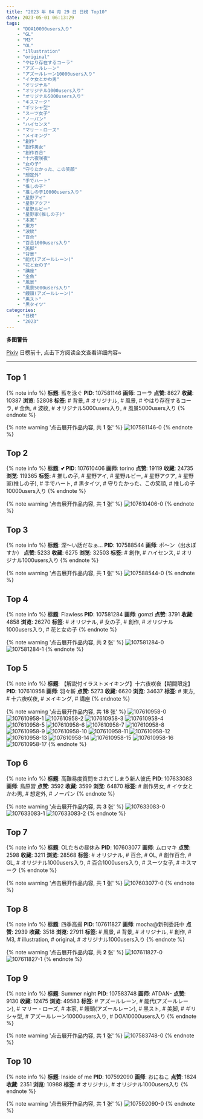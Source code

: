 ```yaml
---
title: "2023 年 04 月 29 日 日榜 Top10"
date: 2023-05-01 06:13:29
tags:
    - "DOA10000users入り"
    - "GL"
    - "M3"
    - "OL"
    - "illustration"
    - "original"
    - "やはり存在するコーラ"
    - "アズールレーン"
    - "アズールレーン10000users入り"
    - "イケ女とかわ男"
    - "オリジナル"
    - "オリジナル1000users入り"
    - "オリジナル5000users入り"
    - "キスマーク"
    - "ギリシャ型"
    - "スーツ女子"
    - "ノーパン"
    - "ハイセンス"
    - "マリー・ローズ"
    - "メイキング"
    - "創作"
    - "創作男女"
    - "創作百合"
    - "十六夜咲夜"
    - "女の子"
    - "守りたかった、この笑顔"
    - "想定外"
    - "手でハート"
    - "推しの子"
    - "推しの子10000users入り"
    - "星野アイ"
    - "星野アクア"
    - "星野ルビー"
    - "星野家(推しの子)"
    - "本家"
    - "東方"
    - "波紋"
    - "百合"
    - "百合1000users入り"
    - "美脚"
    - "背景"
    - "能代(アズールレーン)"
    - "花と女の子"
    - "講座"
    - "金魚"
    - "風景"
    - "風景5000users入り"
    - "饅頭(アズールレーン)"
    - "黒スト"
    - "黒タイツ"
categories:
    - "日榜"
    - "2023"
---
```


<i class="fa fa-triangle-exclamation"></i>**多图警告**<i class="fa fa-triangle-exclamation"></i>

[Pixiv](https://www.pixiv.net/) 日榜前十, 点击下方阅读全文查看详细内容~

<!-- more -->

---

## Top 1

{% note info %}
**标题**: 藍を泳ぐ
**PID**: 107581146 **画师**: コーラ
**点赞**: 8627 **收藏**: 10387 **浏览**: 52808
**标签**: # 背景, # オリジナル, # 風景, # やはり存在するコーラ, # 金魚, # 波紋, # オリジナル5000users入り, # 風景5000users入り
{% endnote %}

{% note warning '点击展开作品内容, 共 **1** 张' %}
![107581146-0](https://i.pixiv.re/img-original/img/2023/04/28/00/00/28/107581146_p0.jpg)
{% endnote %}

## Top 2

{% note info %}
**标题**: 💕
**PID**: 107610406 **画师**: torino
**点赞**: 19119 **收藏**: 24735 **浏览**: 119365
**标签**: # 推しの子, # 星野アイ, # 星野ルビー, # 星野アクア, # 星野家(推しの子), # 手でハート, # 黒タイツ, # 守りたかった、この笑顔, # 推しの子10000users入り
{% endnote %}

{% note warning '点击展开作品内容, 共 **1** 张' %}
![107610406-0](https://i.pixiv.re/img-original/img/2023/04/29/00/01/02/107610406_p0.jpg)
{% endnote %}

## Top 3

{% note info %}
**标题**: 深～い話だなぁ…
**PID**: 107588544 **画师**: ポ～ン（出水ぽすか）
**点赞**: 5233 **收藏**: 6275 **浏览**: 32503
**标签**: # 創作, # ハイセンス, # オリジナル1000users入り
{% endnote %}

{% note warning '点击展开作品内容, 共 **1** 张' %}
![107588544-0](https://i.pixiv.re/img-original/img/2023/04/28/07/30/01/107588544_p0.jpg)
{% endnote %}

## Top 4

{% note info %}
**标题**: Flawless
**PID**: 107581284 **画师**: gomzi
**点赞**: 3791 **收藏**: 4858 **浏览**: 26270
**标签**: # オリジナル, # 女の子, # 創作, # オリジナル1000users入り, # 花と女の子
{% endnote %}

{% note warning '点击展开作品内容, 共 **2** 张' %}
![107581284-0](https://i.pixiv.re/img-original/img/2023/04/28/00/01/20/107581284_p0.jpg)
![107581284-1](https://i.pixiv.re/img-original/img/2023/04/28/00/01/20/107581284_p1.jpg)
{% endnote %}

## Top 5

{% note info %}
**标题**: 【解説付イラストメイキング】十六夜咲夜【期間限定】
**PID**: 107610958 **画师**: 羽々斬
**点赞**: 5273 **收藏**: 6620 **浏览**: 34637
**标签**: # 東方, # 十六夜咲夜, # メイキング, # 講座
{% endnote %}

{% note warning '点击展开作品内容, 共 **18** 张' %}
![107610958-0](https://i.pixiv.re/img-original/img/2023/04/29/00/08/08/107610958_p0.png)
![107610958-1](https://i.pixiv.re/img-original/img/2023/04/29/00/08/08/107610958_p1.png)
![107610958-2](https://i.pixiv.re/img-original/img/2023/04/29/00/08/08/107610958_p2.png)
![107610958-3](https://i.pixiv.re/img-original/img/2023/04/29/00/08/08/107610958_p3.png)
![107610958-4](https://i.pixiv.re/img-original/img/2023/04/29/00/08/08/107610958_p4.png)
![107610958-5](https://i.pixiv.re/img-original/img/2023/04/29/00/08/08/107610958_p5.png)
![107610958-6](https://i.pixiv.re/img-original/img/2023/04/29/00/08/08/107610958_p6.png)
![107610958-7](https://i.pixiv.re/img-original/img/2023/04/29/00/08/08/107610958_p7.png)
![107610958-8](https://i.pixiv.re/img-original/img/2023/04/29/00/08/08/107610958_p8.png)
![107610958-9](https://i.pixiv.re/img-original/img/2023/04/29/00/08/08/107610958_p9.png)
![107610958-10](https://i.pixiv.re/img-original/img/2023/04/29/00/08/08/107610958_p10.png)
![107610958-11](https://i.pixiv.re/img-original/img/2023/04/29/00/08/08/107610958_p11.png)
![107610958-12](https://i.pixiv.re/img-original/img/2023/04/29/00/08/08/107610958_p12.png)
![107610958-13](https://i.pixiv.re/img-original/img/2023/04/29/00/08/08/107610958_p13.png)
![107610958-14](https://i.pixiv.re/img-original/img/2023/04/29/00/08/08/107610958_p14.png)
![107610958-15](https://i.pixiv.re/img-original/img/2023/04/29/00/08/08/107610958_p15.png)
![107610958-16](https://i.pixiv.re/img-original/img/2023/04/29/00/08/08/107610958_p16.png)
![107610958-17](https://i.pixiv.re/img-original/img/2023/04/29/00/08/08/107610958_p17.png)
{% endnote %}

## Top 6

{% note info %}
**标题**: 高難易度質問をされてしまう新人彼氏
**PID**: 107633083 **画师**: 鳥原習
**点赞**: 3592 **收藏**: 3599 **浏览**: 64870
**标签**: # 創作男女, # イケ女とかわ男, # 想定外, # ノーパン
{% endnote %}

{% note warning '点击展开作品内容, 共 **3** 张' %}
![107633083-0](https://i.pixiv.re/img-original/img/2023/04/29/18/48/50/107633083_p0.jpg)
![107633083-1](https://i.pixiv.re/img-original/img/2023/04/29/18/48/50/107633083_p1.jpg)
![107633083-2](https://i.pixiv.re/img-original/img/2023/04/29/18/48/50/107633083_p2.jpg)
{% endnote %}

## Top 7

{% note info %}
**标题**: OLたちの昼休み
**PID**: 107603077 **画师**: ムロマキ
**点赞**: 2598 **收藏**: 3211 **浏览**: 28568
**标签**: # オリジナル, # 百合, # OL, # 創作百合, # GL, # オリジナル1000users入り, # 百合1000users入り, # スーツ女子, # キスマーク
{% endnote %}

{% note warning '点击展开作品内容, 共 **1** 张' %}
![107603077-0](https://i.pixiv.re/img-original/img/2023/04/28/20/45/24/107603077_p0.jpg)
{% endnote %}

## Top 8

{% note info %}
**标题**: 四季高揚
**PID**: 107611827 **画师**: mocha@新刊委託中
**点赞**: 2939 **收藏**: 3518 **浏览**: 27911
**标签**: # 風景, # 背景, # オリジナル, # 創作, # M3, # illustration, # original, # オリジナル1000users入り
{% endnote %}

{% note warning '点击展开作品内容, 共 **2** 张' %}
![107611827-0](https://i.pixiv.re/img-original/img/2023/04/29/00/30/08/107611827_p0.png)
![107611827-1](https://i.pixiv.re/img-original/img/2023/04/29/00/30/08/107611827_p1.png)
{% endnote %}

## Top 9

{% note info %}
**标题**: Summer night
**PID**: 107583748 **画师**: ATDAN-
**点赞**: 9130 **收藏**: 12475 **浏览**: 49583
**标签**: # アズールレーン, # 能代(アズールレーン), # マリー・ローズ, # 本家, # 饅頭(アズールレーン), # 黒スト, # 美脚, # ギリシャ型, # アズールレーン10000users入り, # DOA10000users入り
{% endnote %}

{% note warning '点击展开作品内容, 共 **1** 张' %}
![107583748-0](https://i.pixiv.re/img-original/img/2023/04/28/08/30/31/107583748_p0.jpg)
{% endnote %}

## Top 10

{% note info %}
**标题**: Inside of me
**PID**: 107592090 **画师**: おにねこ
**点赞**: 1824 **收藏**: 2351 **浏览**: 10988
**标签**: # オリジナル, # オリジナル1000users入り
{% endnote %}

{% note warning '点击展开作品内容, 共 **1** 张' %}
![107592090-0](https://i.pixiv.re/img-original/img/2023/04/28/12/00/06/107592090_p0.jpg)
{% endnote %}
